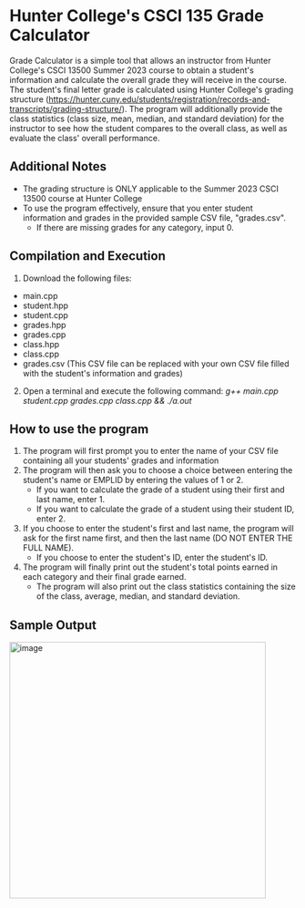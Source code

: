 # Hunter College's CSCI 135 Grade Calculator

Grade Calculator is a simple tool that allows an instructor from Hunter College's CSCI 13500 Summer 2023 course to obtain a student's information and calculate the overall grade they will receive in the course. 
The student's final letter grade is calculated using Hunter College's grading structure (https://hunter.cuny.edu/students/registration/records-and-transcripts/grading-structure/).
The program will additionally provide the class statistics (class size, mean, median, and standard deviation) for the instructor to see how the student compares to the overall class, as well as evaluate the class' overall performance. 

## Additional Notes
- The grading structure is ONLY applicable to the Summer 2023 CSCI 13500 course at Hunter College
- To use the program effectively, ensure that you enter student information and grades in the provided sample CSV file, "grades.csv".
    - If there are missing grades for any category, input 0.

## Compilation and Execution
1. Download the following files:
  - main.cpp
  - student.hpp
  - student.cpp
  - grades.hpp
  - grades.cpp
  - class.hpp
  - class.cpp
  - grades.csv (This CSV file can be replaced with your own CSV file filled with the student's information and grades)
2. Open a terminal and execute the following command: _g++ main.cpp student.cpp grades.cpp class.cpp && ./a.out_

## How to use the program
1. The program will first prompt you to enter the name of your CSV file containing all your students' grades and information
2. The program will then ask you to choose a choice between entering the student's name or EMPLID by entering the values of 1 or 2.
    - If you want to calculate the grade of a student using their first and last name, enter 1.
    - If you want to calculate the grade of a student using their student ID, enter 2.
3. If you choose to enter the student's first and last name, the program will ask for the first name first, and then the last name (DO NOT ENTER THE FULL NAME).
    - If you choose to enter the student's ID, enter the student's ID.
4. The program will finally print out the student's total points earned in each category and their final grade earned. 
    - The program will also print out the class statistics containing the size of the class, average, median, and standard deviation.

## Sample Output
<img width="450" alt="image" src="https://github.com/wwuliang/Hunter-College-Summer23-CSCI135-Grade-Calculator/assets/128088855/3c28437e-2187-42f5-baab-6de5bc79941c">

